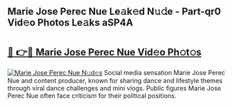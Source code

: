 ## Marie Jose Perec Nue Le𝚊k𝚎d N𝚞𝚍e - Part-qr0 Vid𝚎o Photos Le𝚊ks aSP4A

# <h2><a href="http://fb2mqg.evod.top/?m=Marie+Jose+Perec+Nue">🔗 👉🔴 Marie Jose Perec Nue Vid𝚎o Ph𝚘t𝚘s</a></h2>

[![Marie Jose Perec Nue N𝚞d𝚎s](https://i.imgur.com/8V9OHl7.gif)](http://fb2mqg.evod.top/?m=Marie+Jose+Perec+Nue)
Social media sensation Marie Jose Perec Nue and content producer, known for sharing dance and lifestyle themes through viral dance challenges and mini vlogs. Public figures Marie Jose Perec Nue often face criticism for their political positions. 
